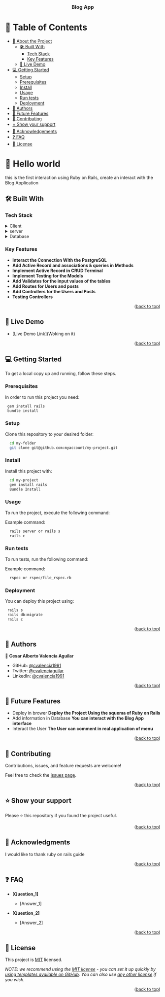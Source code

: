 <a name="readme-top"></a>

<div align="center">

  <br/>

  <h3><b>Blog App</b></h3>

</div>


# 📗 Table of Contents

- [📖 About the Project](#about-project)
  - [🛠 Built With](#built-with)
    - [Tech Stack](#tech-stack)
    - [Key Features](#key-features)
  - [🚀 Live Demo](#live-demo)
- [💻 Getting Started](#getting-started)
  - [Setup](#setup)
  - [Prerequisites](#prerequisites)
  - [Install](#install)
  - [Usage](#usage)
  - [Run tests](#run-tests)
  - [Deployment](#triangular_flag_on_post-deployment)
- [👥 Authors](#authors)
- [🔭 Future Features](#future-features)
- [🤝 Contributing](#contributing)
- [⭐️ Show your support](#support)
- [🙏 Acknowledgements](#acknowledgements)
- [❓ FAQ](#faq)
- [📝 License](#license)


# 📖 Hello world<a name="about-project"></a>

this is the first interaction using Ruby on Rails, create an interact with the Blog Application

## 🛠 Built With <a name="built-with"></a>

### Tech Stack <a name="tech-stack"></a>


<details>
  <summary>Client</summary>
  <ul>
    <li><a href="https://www.ruby-lang.org/en/">Ruby</a></li>
  </ul>
</details>

<details>
<summary>server</summary>
  <ul>
    <li><a href="https://rubyonrails.org/">Ruby on Rails</a></li>
  </ul>
</details>

<details>
<summary>Database</summary>
  <ul>
    <li><a href="https://www.postgresql.org/">PostgreSQL</a></li>
  </ul>
</details>

### Key Features <a name="key-features"></a>

- **Interact the Connection With the PostgreSQL**
- **Add Active Record and associations & queries in Methods**
- **Implement Active Record in CRUD Terminal**
- **Implement Testing for the Models**
- **Add Validates for the input values of the tables**
- **Add Routes for Users and posts**
- **Add Controllers for the Users and Posts**
- **Testing Controllers**


<p align="right">(<a href="#readme-top">back to top</a>)</p>


## 🚀 Live Demo <a name="live-demo"></a>

- [Live Demo Link](Woking on it)

<p align="right">(<a href="#readme-top">back to top</a>)</p>


## 💻 Getting Started <a name="getting-started"></a>

To get a local copy up and running, follow these steps.

### Prerequisites

In order to run this project you need:


```sh
 gem install rails
 bundle install
```


### Setup

Clone this repository to your desired folder:


```sh
  cd my-folder
  git clone git@github.com:myaccount/my-project.git
```


### Install

Install this project with:

```sh
  cd my-project
  gem install rails
  Bundle Install
```


### Usage

To run the project, execute the following command:


Example command:

```sh
  rails server or rails s
  rails c
```


### Run tests

To run tests, run the following command:


Example command:

```sh
  rspec or rspec/file_rspec.rb
```


### Deployment

You can deploy this project using:

```sh
 rails s
 rails db:migrate
 rails c
```

<p align="right">(<a href="#readme-top">back to top</a>)</p>


## 👥 Authors <a name="authors"></a>


👤 **Cesar Alberto Valencia Aguilar**

- GitHub: [@cvalencia1991](https://github.com/cvalencia1991)
- Twitter: [@cvalenciaguilar](https://twitter.com/cvalenciaguilar)
- LinkedIn: [@cvalencia1991](https://www.linkedin.com/in/cvalenciaguilar/)


<p align="right">(<a href="#readme-top">back to top</a>)</p>


## 🔭 Future Features <a name="future-features"></a>


- Deploy in brower **Deploy the Project Using the squema of Ruby on Rails**
- Add information in Database **You can interact with the Blog App interface**
- Interact the User **The User can comment in real application of menu**

<p align="right">(<a href="#readme-top">back to top</a>)</p>

## 🤝 Contributing <a name="contributing"></a>

Contributions, issues, and feature requests are welcome!

Feel free to check the [issues page](https://github.com/cvalencia1991/BlogApp/issues).

<p align="right">(<a href="#readme-top">back to top</a>)</p>


## ⭐️ Show your support <a name="support"></a>


Please ⭐️ this repository if you found the project useful.

<p align="right">(<a href="#readme-top">back to top</a>)</p>


## 🙏 Acknowledgments <a name="acknowledgements"></a>


I would like to thank ruby on rails guide

<p align="right">(<a href="#readme-top">back to top</a>)</p>


## ❓ FAQ <a name="faq"></a>


- **[Question_1]**

  - [Answer_1]

- **[Question_2]**

  - [Answer_2]

<p align="right">(<a href="#readme-top">back to top</a>)</p>

<!-- LICENSE -->

## 📝 License <a name="license"></a>

This project is [MIT](./LICENSE) licensed.

_NOTE: we recommend using the [MIT license](https://choosealicense.com/licenses/mit/) - you can set it up quickly by [using templates available on GitHub](https://docs.github.com/en/communities/setting-up-your-project-for-healthy-contributions/adding-a-license-to-a-repository). You can also use [any other license](https://choosealicense.com/licenses/) if you wish._

<p align="right">(<a href="#readme-top">back to top</a>)</p>
